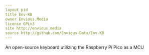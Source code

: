 ```yaml
---
layout pid
title Env-KB
owner Envious.Media
license GPLv3
site http://envious.media
source http://github.com/Envious-Data/Env-KB
---
```

An open-source keyboard utilizing the Raspberry Pi Pico as a MCU